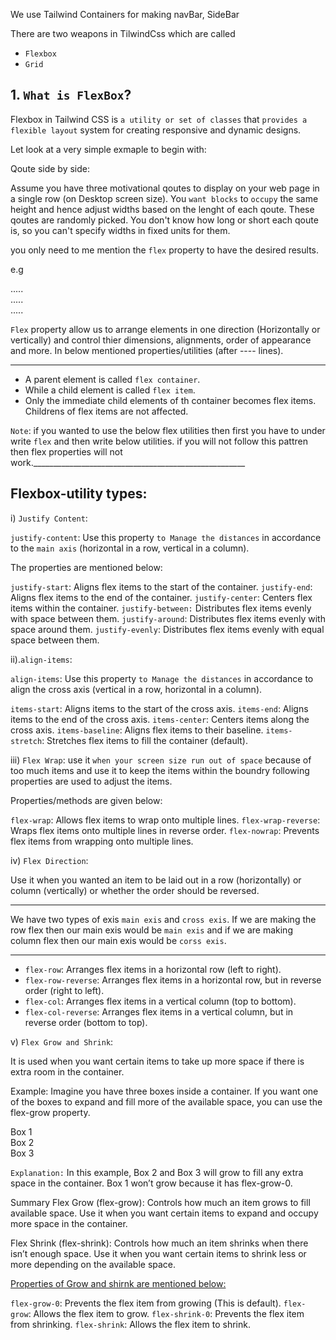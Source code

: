 We use Tailwind Containers for making navBar, SideBar 

There are two weapons in TilwindCss which are called 
- `Flexbox`
- `Grid`

## 1. `What is FlexBox`? 

Flexbox in Tailwind CSS is `a utility or set of classes` that `provides a flexible layout` system for creating responsive and dynamic designs.

Let look at a very simple exmaple to begin with: 

Qoute side by side: 

Assume you have three motivational qoutes to display on your web page in a single row (on Desktop screen size). You `want blocks` to `occupy` the same height and hence adjust widths based on the lenght of each qoute. These qoutes are randomly picked. You don't know how long or short each qoute is, so you can't specify widths in fixed units for them. 


you only need to me mention the `flex` property to have the desired results. 

e.g 

<div class="flex">
    <div>.....</div>
    <div>.....</div>
    <div>.....</div>
</div>


`Flex` property allow us to arrange elements in one direction (Horizontally or vertically) and control thier dimensions, alignments, order of appearance and more. In below mentioned properties/utilities (after ---- lines). 
__________________________________________________
- A parent element is called `flex container`. 
- While a child element is called `flex item`.
- Only the immediate child elements of th container becomes flex items. Childrens of flex items are not affected. 

`Note`: if you wanted to use the below flex utilities then first you have to under write `flex` and then write below utilities. if you will not follow this pattren then flex properties will not work._____________________________________________________

## Flexbox-utility types: 

i) `Justify Content`:

`justify-content`: Use this property `to Manage the distances` in accordance to the `main axis` (horizontal in a row, vertical in a column).

The properties are mentioned below: 

`justify-start`: Aligns flex items to the start of the container.
`justify-end`: Aligns flex items to the end of the container.
`justify-center`: Centers flex items within the container.
`justify-between:` Distributes flex items evenly with space between them.
`justify-around`: Distributes flex items evenly with space around them.
`justify-evenly`: Distributes flex items evenly with equal space between them.


ii).`align-items`: 

`align-items`: Use this property `to Manage the distances` in accordance to align the cross axis (vertical in a row, horizontal in a column).


`items-start`: Aligns items to the start of the cross axis.
`items-end`: Aligns items to the end of the cross axis.
`items-center`: Centers items along the cross axis.
`items-baseline`: Aligns flex items to their baseline.
`items-stretch`: Stretches flex items to fill the container (default).

iii) `Flex Wrap`: use it `when your screen size run out of space` because of too much items and use it to keep the items within the boundry following properties are used to adjust the items. 

Properties/methods are given below: 

`flex-wrap`: Allows flex items to wrap onto multiple lines.
`flex-wrap-reverse`: Wraps flex items onto multiple lines in reverse order.
`flex-nowrap`: Prevents flex items from wrapping onto multiple lines.

iv) `Flex Direction`:

Use it when you wanted an item to be laid out in a row (horizontally) or column (vertically) or whether the order should be reversed. 
_____________________________________________________________________________
We have two types of exis `main exis` and `cross exis`. If we are making the row flex then our main exis would be `main exis` and if we are making column flex then our main exis would be  `corss exis`.
____________________________________________________________________________

 - `flex-row`: Arranges flex items in a horizontal row (left to right). 
 - `flex-row-reverse`: Arranges flex items in a horizontal row, but in reverse order (right to left).
 - `flex-col`: Arranges flex items in a vertical column (top to bottom).
 - `flex-col-reverse`: Arranges flex items in a vertical column, but in reverse order (bottom to top). 

v) `Flex Grow and Shrink`:

It is used when you want certain items to take up more space if there is extra room in the container.

Example: Imagine you have three boxes inside a container. If you want one of the boxes to expand and fill more of the available space, you can use the flex-grow property.

<div class="flex">
  <div class="flex-grow-0 bg-red-500 p-4">Box 1</div>
  <div class="flex-grow bg-green-500 p-4">Box 2</div>
  <div class="flex-grow bg-blue-500 p-4">Box 3</div>
</div>

`Explanation:` In this example, Box 2 and Box 3 will grow to fill any extra space in the container. Box 1 won’t grow because it has flex-grow-0.

Summary
Flex Grow (flex-grow): Controls how much an item grows to fill available space. Use it when you want certain items to expand and occupy more space in the container.

Flex Shrink (flex-shrink): Controls how much an item shrinks when there isn’t enough space. Use it when you want certain items to shrink less or more depending on the available space.


 <u> Properties of Grow and shirnk are mentioned below:</u>
 
`flex-grow-0`: Prevents the flex item from growing (This is default).
`flex-grow`: Allows the flex item to grow.
`flex-shrink-0`: Prevents the flex item from shrinking.
`flex-shrink`: Allows the flex item to shrink.